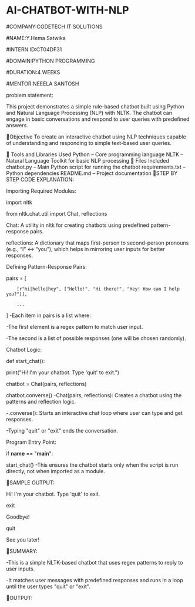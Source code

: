 # AI-CHATBOT-WITH-NLP
#COMPANY:CODETECH IT SOLUTIONS

#NAME:Y.Hema Satwika

#INTERN ID:CT04DF31

#DOMAIN:PYTHON PROGRAMMING

#DURATION:4 WEEKS

#MENTOR:NEEELA SANTOSH

problem statement:

This project demonstrates a simple rule-based chatbot built using Python and Natural Language Processing (NLP) with NLTK. The chatbot can engage in basic conversations and respond to user queries with predefined answers.

📌Objective
To create an interactive chatbot using NLP techniques capable of understanding and responding to simple text-based user queries.

🧰 Tools and Libraries Used
Python – Core programming language
NLTK – Natural Language Toolkit for basic NLP processing
📂 Files Included
chatbot.py – Main Python script for running the chatbot
requirements.txt – Python dependencies
README.md – Project documentation
📌STEP BY STEP CODE EXPLANATION:

Importing Required Modules:

import nltk

from nltk.chat.util import Chat, reflections

Chat: A utility in nltk for creating chatbots using predefined pattern-response pairs.

reflections: A dictionary that maps first-person to second-person pronouns (e.g., “I” ↔ “you”), which helps in mirroring user inputs for better responses.

Defining Pattern-Response Pairs:

 pairs = [

        [r"hi|hello|hey", ["Hello!", "Hi there!", "Hey! How can I help you?"]],

        ...

 ]
-Each item in pairs is a list where:

-The first element is a regex pattern to match user input.

-The second is a list of possible responses (one will be chosen randomly).

Chatbot Logic:

def start_chat():

print("Hi! I'm your chatbot. Type 'quit' to exit.")

chatbot = Chat(pairs, reflections)

chatbot.converse()
-Chat(pairs, reflections): Creates a chatbot using the patterns and reflection logic.

-.converse(): Starts an interactive chat loop where user can type and get responses.

-Typing "quit" or "exit" ends the conversation.

Program Entry Point:

if __name__ == "__main__":

 start_chat()
-This ensures the chatbot starts only when the script is run directly, not when imported as a module.

📌SAMPLE OUTPUT:

Hi! I'm your chatbot. Type 'quit' to exit.

exit

Goodbye!

quit

See you later!

📌SUMMARY:

-This is a simple NLTK-based chatbot that uses regex patterns to reply to user inputs.

-It matches user messages with predefined responses and runs in a loop until the user types "quit" or "exit".

📌OUTPUT:

